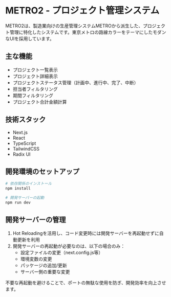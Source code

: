 # METRO2 - プロジェクト管理システム

METRO2は、製造業向けの生産管理システムMETROから派生した、プロジェクト管理に特化したシステムです。東京メトロの路線カラーをテーマにしたモダンなUIを採用しています。

## 主な機能

- プロジェクト一覧表示
- プロジェクト詳細表示
- プロジェクトステータス管理（計画中、進行中、完了、中断）
- 担当者フィルタリング
- 期間フィルタリング
- プロジェクト合計金額計算

## 技術スタック

- Next.js
- React
- TypeScript
- TailwindCSS
- Radix UI

## 開発環境のセットアップ

```bash
# 依存関係のインストール
npm install

# 開発サーバーの起動
npm run dev
```

## 開発サーバーの管理

1. Hot Reloadingを活用し、コード変更時には開発サーバーを再起動せずに自動更新を利用
2. 開発サーバーの再起動が必要なのは、以下の場合のみ：
   - 設定ファイルの変更（next.config.js等）
   - 環境変数の変更
   - パッケージの追加/更新
   - サーバー側の重要な変更

不要な再起動を避けることで、ポートの無駄な使用を防ぎ、開発効率を向上させます。

